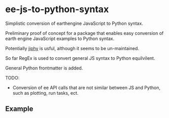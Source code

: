 # ee-js-to-python-syntax
Simplistic conversion of earthengine JavaScript to Python syntax.

Preliminary proof of concept for a package that enables easy conversion of
earth engine JavaScript examples to Python syntax.

Potentially [jiphy](https://github.com/timothycrosley/jiphy) is usful, although
it seems to be un-maintained.

So far RegEx is used to convert general JS syntax to Python equilvilent.

General Python frontmatter is added.

TODO:
+ Conversion of ee API calls that are not similar between JS and Python, 
such as plotting, run tasks, ect. 


## Example
